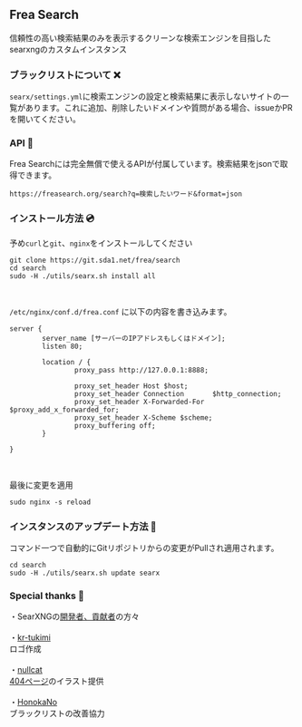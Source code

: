 ## Frea Search
信頼性の高い検索結果のみを表示するクリーンな検索エンジンを目指したsearxngのカスタムインスタンス

### ブラックリストについて ❌
`searx/settings.yml`に検索エンジンの設定と検索結果に表示しないサイトの一覧があります。これに追加、削除したいドメインや質問がある場合、issueかPRを開いてください。

### API 💫
Frea Searchには完全無償で使えるAPIが付属しています。検索結果をjsonで取得できます。
```
https://freasearch.org/search?q=検索したいワード&format=json
```

### インストール方法 💿
予め`curl`と`git`、`nginx`をインストールしてください <br>
```
git clone https://git.sda1.net/frea/search
cd search
sudo -H ./utils/searx.sh install all
```

<br>

`/etc/nginx/conf.d/frea.conf` に以下の内容を書き込みます。

```
server {
        server_name [サーバーのIPアドレスもしくはドメイン];
        listen 80;

        location / {
                proxy_pass http://127.0.0.1:8888;

                proxy_set_header Host $host;
                proxy_set_header Connection       $http_connection;
                proxy_set_header X-Forwarded-For $proxy_add_x_forwarded_for;
                proxy_set_header X-Scheme $scheme;
                proxy_buffering off;
        }
        
}
```

<br>

最後に変更を適用

```
sudo nginx -s reload
```

### インスタンスのアップデート方法  🔁
コマンド一つで自動的にGitリポジトリからの変更がPullされ適用されます。
```
cd search
sudo -H ./utils/searx.sh update searx

```

### Special thanks 🙏
・SearXNGの[開発者、貢献者](https://github.com/searxng/searxng/graphs/contributors)の方々<br>
<br>
・[kr-tukimi](https://github.com/kr-tukimi) <br>
ロゴ作成 <br>
<br>
・[nullcat](https://github.com/nullnyat) <br>
[404ページ](https://freasearch.org/404)のイラスト提供 <br>
<br>
・[HonokaNo](https://github.com/HonokaNo)<br>
ブラックリストの改善協力


